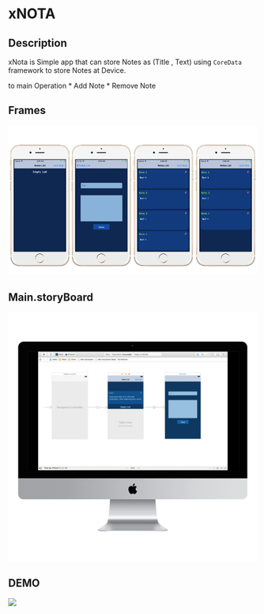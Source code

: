 # xNOTA

## Description
xNota is Simple app that can store Notes as (Title , Text) using ``` CoreData ``` framework to store Notes at Device.

to main Operation 
	* Add Note
	* Remove Note


## Frames
![](ScreenShot/Drawing.png)

## Main.storyBoard
![](ScreenShot/MainScreen/MainStoryboard_imac2015_front.png)


## DEMO
![](https://media.giphy.com/media/hJUWynW3SjzFu/giphy.gif)